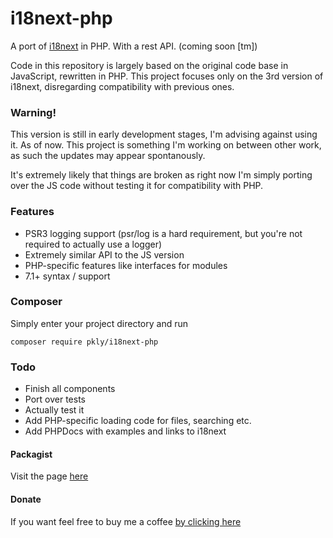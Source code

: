 # i18next-php
A port of [i18next](https://www.i18next.com/) in PHP. With a rest API. (coming soon \[tm\])

Code in this repository is largely based on the original code base in JavaScript, rewritten in PHP.
This project focuses only on the 3rd version of i18next, disregarding compatibility with previous ones.

### Warning!

This version is still in early development stages, I'm advising against using it. As of now.
This project is something I'm working on between other work, as such the updates may appear spontanously.

It's extremely likely that things are broken as right now I'm simply porting over the 
JS code without testing it for compatibility with PHP.

### Features

* PSR3 logging support (psr/log is a hard requirement, but you're not required to actually use a logger)
* Extremely similar API to the JS version
* PHP-specific features like interfaces for modules
* 7.1+ syntax / support

### Composer

Simply enter your project directory and run

`composer require pkly/i18next-php`

### Todo

* Finish all components
* Port over tests
* Actually test it
* Add PHP-specific loading code for files, searching etc.
* Add PHPDocs with examples and links to i18next

#### Packagist

Visit the page [here](https://packagist.org/packages/pkly/i18next-php)

#### Donate

If you want feel free to buy me a coffee [by clicking here](https://paypal.me/pklytastic?locale.x=en_US)
